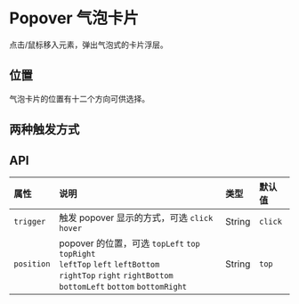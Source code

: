 # Popover 气泡卡片 <Common-SourceCodeLink comp="popover" />

点击/鼠标移入元素，弹出气泡式的卡片浮层。

## 位置

气泡卡片的位置有十二个方向可供选择。

<Common-Democode>
  <popover-demo1 />
  <highlight-code slot="codeText" lang="vue">
    <template>
    <div id="components-popover-demo-position">
      <div :style="{ marginLeft: `${buttonWidth}px`, whiteSpace: 'nowrap' }">
        <a-popover position="topLeft">
          <template slot="content">
            <p>Content</p>
            <p>Content</p>
          </template>
          <template slot="title">
            <span>Title</span>
          </template>
          <a-button>TL</a-button>
        </a-popover>
        <a-popover position="top">
          <template slot="content">
            <p>Content</p>
            <p>Content</p>
          </template>
          <template slot="title">
            <span>Title</span>
          </template>
          <a-button>Top</a-button>
        </a-popover>
        <a-popover position="topRight">
          <template slot="content">
            <p>Content</p>
            <p>Content</p>
          </template>
          <template slot="title">
            <span>Title</span>
          </template>
          <a-button>TR</a-button>
        </a-popover>
      </div>
      <div :style="{ width: `${buttonWidth}px`, float: 'left' }">
        <a-popover position="leftTop">
          <template slot="content">
            <p>Content</p>
            <p>Content</p>
          </template>
          <template slot="title">
            <span>Title</span>
          </template>
          <a-button>LT</a-button>
        </a-popover>
        <a-popover position="left">
          <template slot="content">
            <p>Content</p>
            <p>Content</p>
          </template>
          <template slot="title">
            <span>Title</span>
          </template>
          <a-button>Left</a-button>
        </a-popover>
        <a-popover position="leftBottom">
          <template slot="content">
            <p>Content</p>
            <p>Content</p>
          </template>
          <template slot="title">
            <span>Title</span>
          </template>
          <a-button>LB</a-button>
        </a-popover>
      </div>
      <div :style="{ width: `${buttonWidth}px`, marginLeft: `${buttonWidth * 4 + 24 }px`}">
        <a-popover position="rightTop">
          <template slot="content">
            <p>Content</p>
            <p>Content</p>
          </template>
          <template slot="title">
            <span>Title</span>
          </template>
          <a-button>RT</a-button>
        </a-popover>
        <a-popover position="right">
          <template slot="content">
            <p>Content</p>
            <p>Content</p>
          </template>
          <template slot="title">
            <span>Title</span>
          </template>
          <a-button>Right</a-button>
        </a-popover>
        <a-popover position="rightBottom">
          <template slot="content">
            <p>Content</p>
            <p>Content</p>
          </template>
          <template slot="title">
            <span>Title</span>
          </template>
          <a-button>RB</a-button>
        </a-popover>
      </div>
      <div :style="{ marginLeft: `${buttonWidth}px`, clear: 'both', whiteSpace: 'nowrap' }">
        <a-popover position="bottomLeft">
          <template slot="content">
            <p>Content</p>
            <p>Content</p>
          </template>
          <template slot="title">
            <span>Title</span>
          </template>
          <a-button>BL</a-button>
        </a-popover>
        <a-popover position="bottom">
          <template slot="content">
            <p>Content</p>
            <p>Content</p>
          </template>
          <template slot="title">
            <span>Title</span>
          </template>
          <a-button>Bottom</a-button>
        </a-popover>
        <a-popover position="bottomRight">
          <template slot="content">
            <p>Content</p>
            <p>Content</p>
          </template>
          <template slot="title">
            <span>Title</span>
          </template>
          <a-button>BR</a-button>
        </a-popover>
      </div>
    </div>
    </template>
    <script>
    export default {
      data () {
        return {
          buttonWidth: 70,
        }
      },
    }
    </script>
    <style>
    #components-popover-demo-position .a-button {
      width: 70px;
      text-align: center;
      padding: 0;
      margin-right: 8px;
      margin-bottom: 8px;
      /* margin: 0; */
    }
    </style>
  </highlight-code>
</Common-Democode>


## 两种触发方式


<Common-Democode>
  <popover-demo3 />
  <highlight-code slot="codeText" lang="vue">
    <template>
      <div>
        <a-popover position="top" trigger="click">
          <template slot="content">
            <p>Content</p>
            <p>Content</p>
          </template>
          <template slot="title">
            <span>Title</span>
          </template>
          <a-button>click</a-button>
        </a-popover>
        <a-popover position="top" trigger="hover">
          <template slot="content">
            <p>Content</p>
            <p>Content</p>
          </template>
          <template slot="title">
            <span>Title</span>
          </template>
          <a-button>hover</a-button>
        </a-popover>
      </div>
    </template>
  </highlight-code>
</Common-Democode>


## API

属性 |	说明	| 类型 |	默认值
:--- | :--- | :--- | :---
`trigger` | 触发 popover 显示的方式，可选 `click` `hover` | String | `click`
`position` | popover 的位置，可选  `topLeft` `top` `topRight` <br /> `leftTop` `left` `leftBottom` <br /> `rightTop` `right` `rightBottom` <br /> `bottomLeft` `bottom` `bottomRight` | String | `top`

